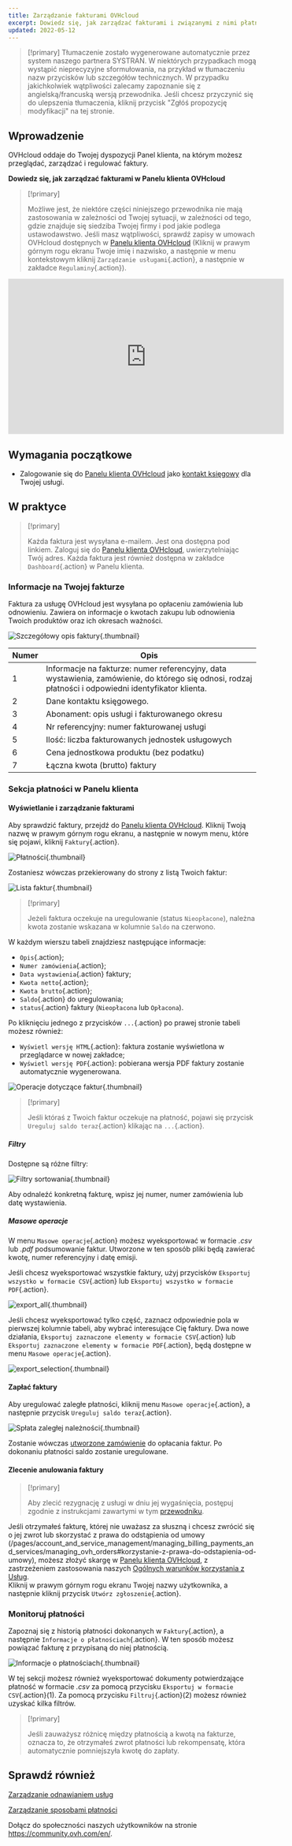 ```yaml
---
title: Zarządzanie fakturami OVHcloud
excerpt: Dowiedz się, jak zarządzać fakturami i związanymi z nimi płatnościami
updated: 2022-05-12
---
```


> [!primary]
> Tłumaczenie zostało wygenerowane automatycznie przez system naszego partnera SYSTRAN. W niektórych przypadkach mogą wystąpić nieprecyzyjne sformułowania, na przykład w tłumaczeniu nazw przycisków lub szczegółów technicznych. W przypadku jakichkolwiek wątpliwości zalecamy zapoznanie się z angielską/francuską wersją przewodnika. Jeśli chcesz przyczynić się do ulepszenia tłumaczenia, kliknij przycisk "Zgłóś propozycję modyfikacji" na tej stronie.
>

## Wprowadzenie

OVHcloud oddaje do Twojej dyspozycji Panel klienta, na którym możesz przeglądać, zarządzać i regulować faktury.

**Dowiedz się, jak zarządzać fakturami w Panelu klienta OVHcloud**

> [!primary]
>
> Możliwe jest, że niektóre części niniejszego przewodnika nie mają zastosowania w zależności od Twojej sytuacji, w zależności od tego, gdzie znajduje się siedziba Twojej firmy i pod jakie podlega ustawodawstwo. Jeśli masz wątpliwości, sprawdź zapisy w umowach OVHcloud dostępnych w [Panelu klienta OVHcloud](/links/manager) (Kliknij w prawym górnym rogu ekranu Twoje imię i nazwisko, a następnie w menu kontekstowym kliknij `Zarządzanie usługami`{.action}, a następnie w zakładce `Regulaminy`{.action}).
>

<iframe class="video" width="560" height="315" src="https://www.youtube-nocookie.com/embed/iiQmopMhzik" frameborder="0" allow="accelerometer; autoplay; encrypted-media; gyroscope; picture-in-picture" allowfullscreen></iframe>

## Wymagania początkowe

- Zalogowanie się do [Panelu klienta OVHcloud](/links/manager) jako [kontakt księgowy](/pages/account_and_service_management/account_information/managing_contacts) dla Twojej usługi.

## W praktyce

> [!primary]
>
> Każda faktura jest wysyłana e-mailem. Jest ona dostępna pod linkiem. Zaloguj się do [Panelu klienta OVHcloud](/links/manager), uwierzytelniając Twój adres. Każda faktura jest również dostępna w zakładce `Dashboard`{.action} w Panelu klienta.
>

### Informacje na Twojej fakturze

Faktura za usługę OVHcloud jest wysyłana po opłaceniu zamówienia lub odnowieniu. Zawiera on informacje o kwotach zakupu lub odnowienia Twoich produktów oraz ich okresach ważności.

![Szczegółowy opis faktury](images/invoice_ovh.png){.thumbnail}

|Numer|Opis|
|---|---|
|1|Informacje na fakturze: numer referencyjny, data wystawienia, zamówienie, do którego się odnosi, rodzaj płatności i odpowiedni identyfikator klienta.|
|2|Dane kontaktu księgowego.|
|3|Abonament: opis usługi i fakturowanego okresu|
|4|Nr referencyjny: numer fakturowanej usługi|
|5|Ilość: liczba fakturowanych jednostek usługowych|
|6|Cena jednostkowa produktu (bez podatku)|
|7|Łączna kwota (brutto) faktury|

### Sekcja płatności w Panelu klienta

#### Wyświetlanie i zarządzanie fakturami

Aby sprawdzić faktury, przejdź do [Panelu klienta OVHcloud](/links/manager). Kliknij Twoją nazwę w prawym górnym rogu ekranu, a następnie w nowym menu, które się pojawi, kliknij `Faktury`{.action}.

![Płatności](images/hubinvoices.png){.thumbnail}

Zostaniesz wówczas przekierowany do strony z listą Twoich faktur:

![Lista faktur](images/billing_section.png){.thumbnail}

> [!primary]
>
> Jeżeli faktura oczekuje na uregulowanie (status `Nieopłacone`), należna kwota zostanie wskazana w kolumnie `Saldo` na czerwono.
>

W każdym wierszu tabeli znajdziesz następujące informacje:

- `Opis`{.action};
- `Numer zamówienia`{.action};
- `Data wystawienia`{.action} faktury;
- `Kwota netto`{.action};
- `Kwota brutto`{.action};
- `Saldo`{.action} do uregulowania;
- `status`{.action} faktury (`Nieopłacona` lub `Opłacona`).

Po kliknięciu jednego z przycisków `...`{.action} po prawej stronie tabeli możesz również:

- `Wyświetl wersję HTML`{.action}: faktura zostanie wyświetlona w przeglądarce w nowej zakładce;
- `Wyświetl wersję PDF`{.action}: pobierana wersja PDF faktury zostanie automatycznie wygenerowana.

![Operacje dotyczące faktur](images/actions_choices.png){.thumbnail}

> [!primary]
>
> Jeśli któraś z Twoich faktur oczekuje na płatność, pojawi się przycisk `Ureguluj saldo teraz`{.action} klikając na `...`{.action}.
>

##### **Filtry**

Dostępne są różne filtry:

![Filtry sortowania](images/sort_filters.png){.thumbnail}

Aby odnaleźć konkretną fakturę, wpisz jej numer, numer zamówienia lub datę wystawienia.

##### **Masowe operacje**

W menu `Masowe operacje`{.action} możesz wyeksportować w formacie *.csv* lub *.pdf* podsumowanie faktur. Utworzone w ten sposób pliki będą zawierać kwotę, numer referencyjny i datę emisji.

Jeśli chcesz wyeksportować wszystkie faktury, użyj przycisków `Eksportuj wszystko w formacie CSV`{.action} lub `Eksportuj wszystko w formacie PDF`{.action}.

![export_all](images/export_all.png){.thumbnail}

Jeśli chcesz wyeksportować tylko część, zaznacz odpowiednie pola w pierwszej kolumnie tabeli, aby wybrać interesujące Cię faktury. Dwa nowe działania, `Eksportuj zaznaczone elementy w formacie CSV`{.action} lub `Eksportuj zaznaczone elementy w formacie PDF`{.action}, będą dostępne w menu `Masowe operacje`{.action}.

![export_selection](images/export_selection.png){.thumbnail}

#### Zapłać faktury <a name="pay-bills"></a>

Aby uregulować zaległe płatności, kliknij menu `Masowe operacje`{.action}, a następnie przycisk `Ureguluj saldo teraz`{.action}.

![Spłata zaległej należności](images/pay_debt.png){.thumbnail}

Zostanie wówczas [utworzone zamówienie](/pages/account_and_service_management/managing_billing_payments_and_services/managing_ovh_orders#zamowienie) do opłacania faktur. Po dokonaniu płatności saldo zostanie uregulowane.

#### Zlecenie anulowania faktury

> [!primary]
>
> Aby zlecić rezygnację z usługi w dniu jej wygaśnięcia, postępuj zgodnie z instrukcjami zawartymi w tym [przewodniku](/pages/account_and_service_management/managing_billing_payments_and_services/how_to_cancel_services).
>

Jeśli otrzymałeś fakturę, której nie uważasz za słuszną i chcesz zwrócić się o jej zwrot lub skorzystać z prawa do odstąpienia od umowy (/pages/account_and_service_management/managing_billing_payments_and_services/managing_ovh_orders#korzystanie-z-prawa-do-odstapienia-od-umowy), możesz złożyć skargę w [Panelu klienta OVHcloud](/links/manager), z zastrzeżeniem zastosowania naszych [Ogólnych warunków korzystania z Usług](https://contract.eu.ovhapis.com/1.0/pdf/contrat_genServices-pl.pdf).
<br> Kliknij w prawym górnym rogu ekranu Twojej nazwy użytkownika, a następnie kliknij przycisk `Utwórz zgłoszenie`{.action}.

### Monitoruj płatności

Zapoznaj się z historią płatności dokonanych w `Faktury`{.action}, a następnie `Informacje o płatnościach`{.action}. W ten sposób możesz powiązać fakturę z przypisaną do niej płatnością.

![Informacje o płatnościach](images/payment_tracking.png){.thumbnail}

W tej sekcji możesz również wyeksportować dokumenty potwierdzające płatność w formacie *.csv* za pomocą przycisku `Eksportuj w formacie CSV`{.action}(1). Za pomocą przycisku `Filtruj`{.action}(2) możesz również uzyskać kilka filtrów.

> [!primary]
>
> Jeśli zauważysz różnicę między płatnością a kwotą na fakturze, oznacza to, że otrzymałeś zwrot płatności lub rekompensatę, która automatycznie pomniejszyła kwotę do zapłaty.
>

## Sprawdź również

[Zarządzanie odnawianiem usług](/pages/account_and_service_management/managing_billing_payments_and_services/how_to_use_automatic_renewal)

[Zarządzanie sposobami płatności](/pages/account_and_service_management/managing_billing_payments_and_services/manage-payment-methods)

Dołącz do społeczności naszych użytkowników na stronie <https://community.ovh.com/en/>.

